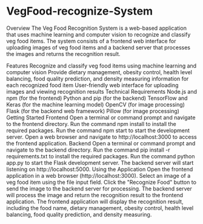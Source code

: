 # VegFood-recognize-System

Overview
The Veg Food Recognition System is a web-based application that uses machine learning and computer vision to recognize and classify veg food items. The system consists of a frontend web interface for uploading images of veg food items and a backend server that processes the images and returns the recognition result.

Features
Recognize and classify veg food items using machine learning and computer vision
Provide dietary management, obesity control, health level balancing, food quality prediction, and density measuring information for each recognized food item
User-friendly web interface for uploading images and viewing recognition results
Technical Requirements
Node.js and npm (for the frontend)
Python and pip (for the backend)
TensorFlow and Keras (for the machine learning model)
OpenCV (for image processing)
Flask (for the backend web framework)
Pillow (for image processing)
Getting Started
Frontend
Open a terminal or command prompt and navigate to the frontend directory.
Run the command npm install to install the required packages.
Run the command npm start to start the development server.
Open a web browser and navigate to http://localhost:3000 to access the frontend application.
Backend
Open a terminal or command prompt and navigate to the backend directory.
Run the command pip install -r requirements.txt to install the required packages.
Run the command python app.py to start the Flask development server.
The backend server will start listening on http://localhost:5000.
Using the Application
Open the frontend application in a web browser (http://localhost:3000).
Select an image of a veg food item using the file input field.
Click the "Recognize Food" button to send the image to the backend server for processing.
The backend server will process the image and return the recognition result to the frontend application.
The frontend application will display the recognition result, including the food name, dietary management, obesity control, health level balancing, food quality prediction, and density measuring.
